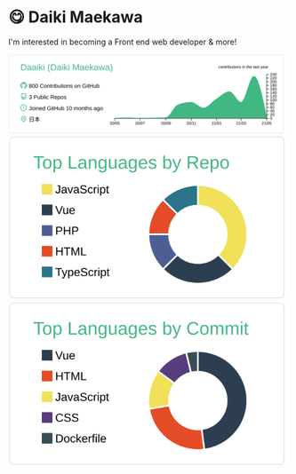 # 😋 Daiki Maekawa
I'm interested in becoming a Front end web developer & more!

[![](https://raw.githubusercontent.com/Daaiki/Daaiki/main/profile-summary-card-output/vue/0-profile-details.svg)](https://github.com/vn7n24fzkq/github-profile-summary-cards)
[![](https://raw.githubusercontent.com/Daaiki/Daaiki/main/profile-summary-card-output/vue/1-repos-per-language.svg)](https://github.com/vn7n24fzkq/github-profile-summary-cards) [![](https://raw.githubusercontent.com/Daaiki/Daaiki/main/profile-summary-card-output/vue/2-most-commit-language.svg)](https://github.com/vn7n24fzkq/github-profile-summary-cards)
